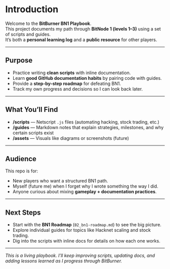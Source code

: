 # Introduction

Welcome to the **BitBurner BN1 Playbook**.  
This project documents my path through **BitNode 1 (levels 1–3)** using a set of scripts and guides.  
It’s both a **personal learning log** and a **public resource** for other players.

---

## Purpose
- Practice writing **clean scripts** with inline documentation.  
- Learn **good GitHub documentation habits** by pairing code with guides.  
- Provide a **step-by-step roadmap** for defeating BN1.  
- Track my own progress and decisions so I can look back later.

---

## What You’ll Find
- **/scripts** — Netscript `.js` files (automating hacking, stock trading, etc.)  
- **/guides** — Markdown notes that explain strategies, milestones, and why certain scripts exist  
- **/assets** — Visuals like diagrams or screenshots (future)  

---

## Audience
This repo is for:
- New players who want a structured BN1 path.  
- Myself (future me) when I forget why I wrote something the way I did.  
- Anyone curious about mixing **gameplay + documentation practices**.

---

## Next Steps
- Start with the **BN1 Roadmap** (`02_bn1-roadmap.md`) to see the big picture.  
- Explore individual guides for topics like Hacknet scaling and stock trading.  
- Dig into the scripts with inline docs for details on how each one works.  

---

*This is a living playbook. I’ll keep improving scripts, updating docs, and adding lessons learned as I progress through BitBurner.*
